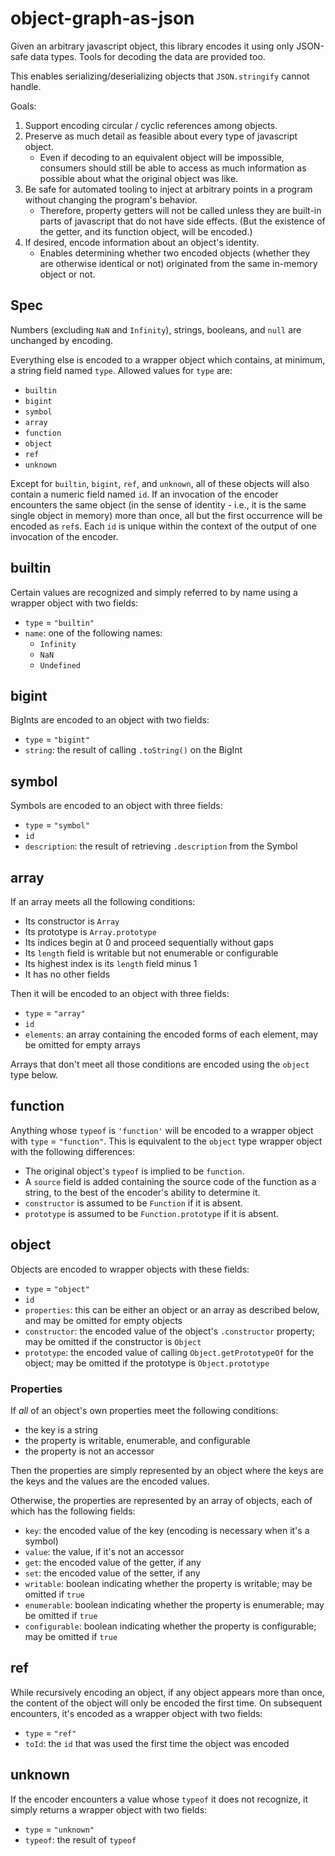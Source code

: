 # object-graph-as-json

Given an arbitrary javascript object, this library encodes it using only JSON-safe data types.
Tools for decoding the data are provided too.

This enables serializing/deserializing objects that `JSON.stringify` cannot handle.

Goals:

1. Support encoding circular / cyclic references among objects.
2. Preserve as much detail as feasible about every type of javascript object.
    - Even if decoding to an equivalent object will be impossible, consumers should still be able to access as much information as possible about what the original object was like.
3. Be safe for automated tooling to inject at arbitrary points in a program without changing the program's behavior.
    - Therefore, property getters will not be called unless they are built-in parts of javascript that do not have side effects.
      (But the existence of the getter, and its function object, will be encoded.)
4. If desired, encode information about an object's identity.
    - Enables determining whether two encoded objects (whether they are otherwise identical or not) originated from the same in-memory object or not.

## Spec

Numbers (excluding `NaN` and `Infinity`), strings, booleans, and `null` are unchanged by encoding.

Everything else is encoded to a wrapper object which contains, at minimum, a string field named `type`.
Allowed values for `type` are:

- `builtin`
- `bigint`
- `symbol`
- `array`
- `function`
- `object`
- `ref`
- `unknown`

Except for `builtin`, `bigint`, `ref`, and `unknown`, all of these objects will also contain a numeric field named `id`.
If an invocation of the encoder encounters the same object (in the sense of identity - i.e., it is the same single object in memory) more than once, all but the first occurrence will be encoded as `ref`s.
Each `id` is unique within the context of the output of one invocation of the encoder.

## builtin

Certain values are recognized and simply referred to by name using a wrapper object with two fields:

- `type` = `"builtin"`
- `name`: one of the following names:
  - `Infinity`
  - `NaN`
  - `Undefined`

## bigint

BigInts are encoded to an object with two fields:

- `type` = `"bigint"`
- `string`: the result of calling `.toString()` on the BigInt

## symbol

Symbols are encoded to an object with three fields:

- `type` = `"symbol"`
- `id`
- `description`: the result of retrieving `.description` from the Symbol

## array

If an array meets all the following conditions:

- Its constructor is `Array`
- Its prototype is `Array.prototype`
- Its indices begin at 0 and proceed sequentially without gaps
- Its `length` field is writable but not enumerable or configurable
- Its highest index is its `length` field minus 1
- It has no other fields

Then it will be encoded to an object with three fields:

- `type` = `"array"`
- `id`
- `elements`: an array containing the encoded forms of each element, may be omitted for empty arrays

Arrays that don't meet all those conditions are encoded using the `object` type below.

## function

Anything whose `typeof` is `'function'` will be encoded to a wrapper object with `type` = `"function"`.
This is equivalent to the `object` type wrapper object with the following differences:

- The original object's `typeof` is implied to be `function`.
- A `source` field is added containing the source code of the function as a string, to the best of the encoder's ability to determine it.
- `constructor` is assumed to be `Function` if it is absent.
- `prototype` is assumed to be `Function.prototype` if it is absent.

## object

Objects are encoded to wrapper objects with these fields:

- `type` = `"object"`
- `id`
- `properties`: this can be either an object or an array as described below, and may be omitted for empty objects
- `constructor`: the encoded value of the object's `.constructor` property; may be omitted if the constructor is `Object`
- `prototype`: the encoded value of calling `Object.getPrototypeOf` for the object; may be omitted if the prototype is `Object.prototype`

### Properties

If _all_ of an object's own properties meet the following conditions:

- the key is a string
- the property is writable, enumerable, and configurable
- the property is not an accessor

Then the properties are simply represented by an object where the keys are the keys and the values are the encoded values.

Otherwise, the properties are represented by an array of objects, each of which has the following fields:

- `key`: the encoded value of the key (encoding is necessary when it's a symbol)
- `value`: the value, if it's not an accessor
- `get`: the encoded value of the getter, if any
- `set`: the encoded value of the setter, if any
- `writable`: boolean indicating whether the property is writable; may be omitted if `true`
- `enumerable`: boolean indicating whether the property is enumerable; may be omitted if `true`
- `configurable`: boolean indicating whether the property is configurable; may be omitted if `true`

## ref

While recursively encoding an object, if any object appears more than once, the content of the object will only be encoded the first time.
On subsequent encounters, it's encoded as a wrapper object with two fields:

- `type` = `"ref"`
- `toId`: the `id` that was used the first time the object was encoded

## unknown

If the encoder encounters a value whose `typeof` it does not recognize, it simply returns a wrapper object with two fields:

- `type` = `"unknown"`
- `typeof`: the result of `typeof`
